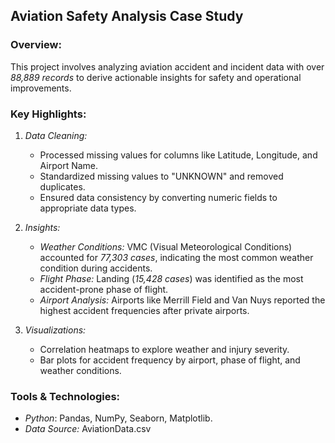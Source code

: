 ## Aviation Safety Analysis Case Study
### Overview:
This project involves analyzing aviation accident and incident data with over *88,889 records* to derive actionable insights for safety and operational improvements.

### Key Highlights:
1. *Data Cleaning:*
   - Processed missing values for columns like Latitude, Longitude, and Airport Name.
   - Standardized missing values to "UNKNOWN" and removed duplicates.
   - Ensured data consistency by converting numeric fields to appropriate data types.

2. *Insights:*
   - *Weather Conditions:* VMC (Visual Meteorological Conditions) accounted for *77,303 cases*, indicating the most common weather condition during accidents.
   - *Flight Phase:* Landing (*15,428 cases*) was identified as the most accident-prone phase of flight.
   - *Airport Analysis:* Airports like Merrill Field and Van Nuys reported the highest accident frequencies after private airports.

3. *Visualizations:*
   - Correlation heatmaps to explore weather and injury severity.
   - Bar plots for accident frequency by airport, phase of flight, and weather conditions.

### Tools & Technologies:
- *Python*: Pandas, NumPy, Seaborn, Matplotlib.
- *Data Source:* AviationData.csv
